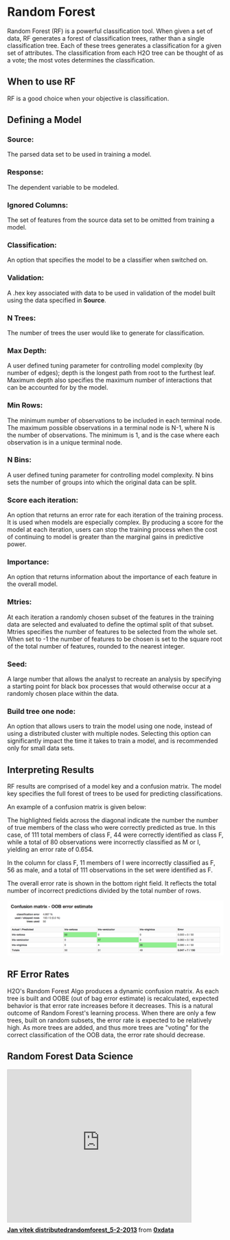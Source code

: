 # Random Forest

Random Forest (RF) is a powerful classification tool. When given a set of data, RF
generates a forest of classification trees, rather than a single
classification tree. Each of these trees generates a classification
for a given set of  attributes. The classification from each H2O tree
can be thought of as a vote; the most votes determines the
classification.


## When to use RF

RF is a good choice when your objective is classification.


## Defining a Model

### Source:

The parsed data set to be used in training a model.


### Response:

The dependent variable to be modeled.


### Ignored Columns:

The set of features from the source data set to be omitted from
training a model.

### Classification:

An option that specifies the model to be a classifier when switched
on.

### Validation:

A .hex key associated with data to be used in validation of the
model built using the data specified in **Source**.

### N Trees:

The number of trees the user would like to generate for
classification.


### Max Depth:

A user defined tuning parameter for controlling model complexity
(by number of edges); depth is the longest path from root to the
furthest leaf. Maximum depth also specifies the maximum number of
interactions that can be accounted for by the model.

### Min Rows:

The minimum number of observations to be included in each terminal
node. The maximum possible observations in a terminal node is N-1,
where N is the number of observations. The minimum is 1, and is the
case where each observation is in a unique terminal node.

### N Bins:

A user defined tuning parameter for controlling model complexity.
N bins sets the number of groups into which the original data
can be split.

### Score each iteration:

An option that returns an error rate for each iteration of the
training process. It is used when models are especially complex. By
producing a score for the model at each iteration, users can stop
the training process when the cost of continuing to model is
greater than the marginal gains in predictive power.

### Importance:

An option that returns information about the importance of each
feature in the overall model.

### Mtries:

At each iteration a randomly chosen subset of the features in the
training data are selected and evaluated to define the optimal split
of that subset. Mtries specifies the number of features to be
selected from the whole set. When set to -1 the number of features
to be chosen is set to the square root of the total number of
features, rounded to the nearest integer.

### Seed:

A large number that allows the analyst to recreate an analysis by
specifying a starting point for black box processes that would
otherwise occur at a randomly chosen place within the data.

### Build tree one node:

An option that allows users to train the model using one node,
instead of using a distributed cluster with multiple
nodes. Selecting this option can significantly impact the time it
takes to train a model, and is recommended only for small data
sets.



## Interpreting Results

RF results are comprised of a model key and a confusion matrix. The
model key specifies the full forest of trees to be used for
predicting classifications.


An example of a confusion matrix is given below:

The highlighted fields across the diagonal indicate the number the
number of true members of the class who were correctly predicted as
true. In this case, of 111 total members of class F, 44 were correctly
identified as class F, while a total of 80 observations were
incorrectly classified as M or I, yielding an error rate of 0.654.

In the column for class F, 11 members of I were incorrectly classified
as F, 56 as male, and a total of 111 observations in the set were
identified as F.

The overall error rate is shown in the bottom right field. It reflects
the total number of incorrect predictions divided by the total number
of rows.

![Image](RFtable.png)

## RF Error Rates

H2O's Random Forest Algo produces a dynamic confusion matrix. As each
tree is built and OOBE (out of bag error estimate) is recalculated,
expected behavior is that error rate increases before it decreases.
This is a natural outcome of Random Forest's learning process. When
there are only a few trees, built on random subsets, the error rate is
expected to be relatively high. As more trees are added, and  thus
more trees are "voting" for the correct classification of the OOB
data, the error rate should decrease.

## Random Forest Data Science


<iframe src="http://www.slideshare.net/slideshow/embed_code/20546878" width="427" height="356" frameborder="0" marginwidth="0" marginheight="0" scrolling="no" style="border:1px solid #CCC;border-width:1px 1px 0;margin-bottom:5px" allowfullscreen> </iframe> <div style="margin-bottom:5px"> <strong> <a href="https://www.slideshare.net/0xdata/jan-vitek-distributedrandomforest522013" title="Jan vitek distributedrandomforest_5-2-2013" target="_blank">Jan vitek distributedrandomforest_5-2-2013</a> </strong> from <strong><a href="http://www.slideshare.net/0xdata" target="_blank">0xdata</a></strong> </div>

